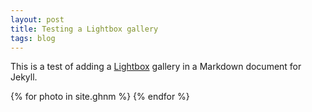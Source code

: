```yaml
---
layout: post
title: Testing a Lightbox gallery
tags: blog
---
```


This is a test of adding a [Lightbox](http://lokeshdhakar.com/projects/lightbox2/) gallery in a Markdown document for Jekyll.

<!-- <div class="gallery"> -->
{% for photo in site.ghnm %}
<a href="{{ site.url }}{{ photo.imagepath }}" src="{{ site.url }}{% if photo.thumbpath %}{{ photo.thumbpath }}{% else %}{{ photo.imagepath }}{% endif %}" data-title="{{ photo.caption }}" data-lightbox="ghnm"></a>{% endfor %}
<!-- </div> -->